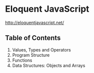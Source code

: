 # Eloquent JavaScript
http://eloquentjavascript.net/

## Table of Contents

1. Values, Types and Operators
2. Program Structure
3. Functions
4. Data Structures: Objects and Arrays
